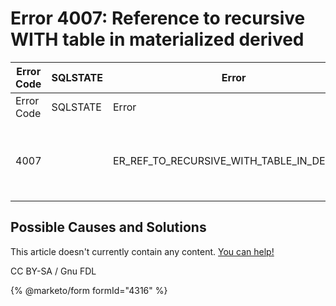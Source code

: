 # Error 4007: Reference to recursive WITH table in materialized derived

| Error Code | SQLSTATE | Error                                            | Description                                                    |
| ---------- | -------- | ------------------------------------------------ | -------------------------------------------------------------- |
| Error Code | SQLSTATE | Error                                            | Description                                                    |
| 4007       |          | ER\_REF\_TO\_RECURSIVE\_WITH\_TABLE\_IN\_DERIVED | Reference to recursive WITH table '%s' in materialized derived |

## Possible Causes and Solutions

This article doesn't currently contain any content. [You can help!](https://mariadb.com/kb/en/writing-and-editing-knowledge-base-articles/)

CC BY-SA / Gnu FDL

{% @marketo/form formId="4316" %}
